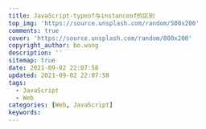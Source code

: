 ```yaml
---
title: JavaScript-typeof与instanceof的区别
top_img: 'https://source.unsplash.com/random/500x200'
comments: true
cover: 'https://source.unsplash.com/random/800x200'
copyright_author: bo.wang
description: ''
sitemap: true
date: 2021-09-02 22:07:58
updated: 2021-09-02 22:07:58
tags:
  - JavaScript
  - Web
categories: [Web, JavaScript]
keywords:
---
```


